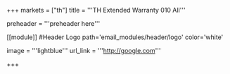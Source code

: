 +++
markets = ["th"]
title = '''TH Extended Warranty 010 All'''

preheader = '''preheader here'''

[[module]] #Header Logo
path='email_modules/header/logo'
color='white'

  image = '''lightblue'''
  url_link = '''http://google.com'''

+++